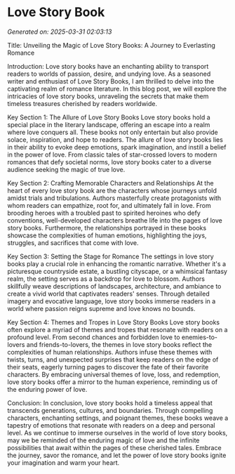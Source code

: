 # Love Story Book

*Generated on: 2025-03-31 02:03:13*

Title: Unveiling the Magic of Love Story Books: A Journey to Everlasting Romance

Introduction:
Love story books have an enchanting ability to transport readers to worlds of passion, desire, and undying love. As a seasoned writer and enthusiast of Love Story Books, I am thrilled to delve into the captivating realm of romance literature. In this blog post, we will explore the intricacies of love story books, unraveling the secrets that make them timeless treasures cherished by readers worldwide.

Key Section 1: The Allure of Love Story Books
Love story books hold a special place in the literary landscape, offering an escape into a realm where love conquers all. These books not only entertain but also provide solace, inspiration, and hope to readers. The allure of love story books lies in their ability to evoke deep emotions, spark imagination, and instill a belief in the power of love. From classic tales of star-crossed lovers to modern romances that defy societal norms, love story books cater to a diverse audience seeking the magic of true love.

Key Section 2: Crafting Memorable Characters and Relationships
At the heart of every love story book are the characters whose journeys unfold amidst trials and tribulations. Authors masterfully create protagonists with whom readers can empathize, root for, and ultimately fall in love. From brooding heroes with a troubled past to spirited heroines who defy conventions, well-developed characters breathe life into the pages of love story books. Furthermore, the relationships portrayed in these books showcase the complexities of human emotions, highlighting the joys, struggles, and sacrifices that come with love.

Key Section 3: Setting the Stage for Romance
The settings in love story books play a crucial role in enhancing the romantic narrative. Whether it's a picturesque countryside estate, a bustling cityscape, or a whimsical fantasy realm, the setting serves as a backdrop for love to blossom. Authors skillfully weave descriptions of landscapes, architecture, and ambiance to create a vivid world that captivates readers' senses. Through detailed imagery and evocative language, love story books immerse readers in a world where passion reigns supreme and love knows no bounds.

Key Section 4: Themes and Tropes in Love Story Books
Love story books often explore a myriad of themes and tropes that resonate with readers on a profound level. From second chances and forbidden love to enemies-to-lovers and friends-to-lovers, the themes in love story books reflect the complexities of human relationships. Authors infuse these themes with twists, turns, and unexpected surprises that keep readers on the edge of their seats, eagerly turning pages to discover the fate of their favorite characters. By embracing universal themes of love, loss, and redemption, love story books offer a mirror to the human experience, reminding us of the enduring power of love.

Conclusion:
In conclusion, love story books hold a timeless appeal that transcends generations, cultures, and boundaries. Through compelling characters, enchanting settings, and poignant themes, these books weave a tapestry of emotions that resonate with readers on a deep and personal level. As we continue to immerse ourselves in the world of love story books, may we be reminded of the enduring magic of love and the infinite possibilities that await within the pages of these cherished tales. Embrace the journey, savor the romance, and let the power of love story books ignite your imagination and warm your heart.
